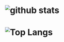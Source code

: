 ![github stats](https://github-readme-stats.vercel.app/api?username=azanbinzahid&show_icons=true&theme=react)
=======================================

![Top Langs](https://github-readme-stats.vercel.app/api/top-langs/?username=azanbinzahid&theme=react&layout=compact)
=======================================
